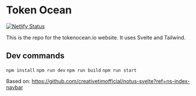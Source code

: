 # Token Ocean
[![Netlify Status](https://api.netlify.com/api/v1/badges/7d05ae8a-63d7-4a1f-a8fe-82a3f2d2db7f/deploy-status)](https://app.netlify.com/sites/tokenocean/deploys)

This is the repo for the tokenocean.io website. It uses Svelte and Tailwind.

## Dev commands
`npm install`
`npm run dev`
`npm run build`
`npm run start`

Based on: https://github.com/creativetimofficial/notus-svelte?ref=ns-index-navbar
